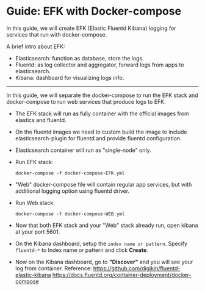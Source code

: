 # Guide: EFK with Docker-compose

In this guide, we will create EFK (Elastic Fluentd Kibana) logging for services that run with docker-compose.

A brief intro about EFK:
  - Elasticsearch: function as database, store the logs.
  - Fluentd: as log collector and aggregator, forward logs from apps to elasticsearch.
  - Kibana: dashboard for visualizing logs info.

------------------------------------------

In this guide, we will separate the docker-compose to run the EFK stack and docker-compose to run web services that produce logs to EFK.

  - The EFK stack will run as fully container with the official images from elastics and fluentd.
  - On the fluentd images we need to custom build the image to include elasticsearch-plugin for fluentd and provide fluentd configuration.
  - Elasticsearch container will run as "single-node" only.

  - Run EFK stack:

        docker-compose -f docker-compose-EFK.yml


  - "Web" docker-compose file will contain regular app services, but with additional logging option using fluentd driver.

  - Run Web stack:

        docker-compose -f docker-compose-WEB.yml


  - Now that both EFK stack and your "Web" stack already run, open kibana at your port 5601.
  - On the Kibana dashboard, setup the `index name or pattern`. Specify `fluentd-*` to Index name or pattern and click **Create**.
  - Now on the Kibana dashboard, go to **"Discover"** and you will see your log from container.
Reference:
https://github.com/digikin/fluentd-elastic-kibana
https://docs.fluentd.org/container-deployment/docker-compose
